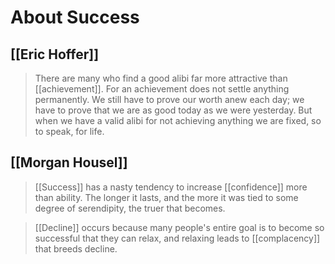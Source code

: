 # About Success

## [[Eric Hoffer]]
> There are many who find a good alibi far more attractive than [[achievement]]. For an achievement does not settle anything permanently. We still have to prove our worth anew each day; we have to prove that we are as good today as we were yesterday. But when we have a valid alibi for not achieving anything we are fixed, so to speak, for life.

## [[Morgan Housel]]
> [[Success]] has a nasty tendency to increase [[confidence]] more than ability. The longer it lasts, and the more it was tied to some degree of serendipity, the truer that becomes.

> [[Decline]] occurs because many people's entire goal is to become so successful that they can relax, and relaxing leads to [[complacency]] that breeds decline.